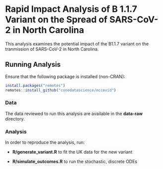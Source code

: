 # Rapid Impact Analysis of B 1.1.7 Variant on the Spread of SARS-CoV-2 in North Carolina

This analysis examines the potential impact of the B1.1.7 variant on the tranmission of SARS-CoV-2 in North Carolina.

## Running Analysis

Ensure that the following package is installed (non-CRAN):

```r
install.packages("remotes")
remotes::install_github("conedatascience/nccovid")
```

### Data

The data reviewed to run this analysis are available in the **data-raw** directory.

### Analysis

In order to reproduce the analysis, run:

* **R/generate_variant.R** to fit the UK data for the new variant

* **R/simulate_outcomes.R** to run the stochastic, discrete ODEs 


